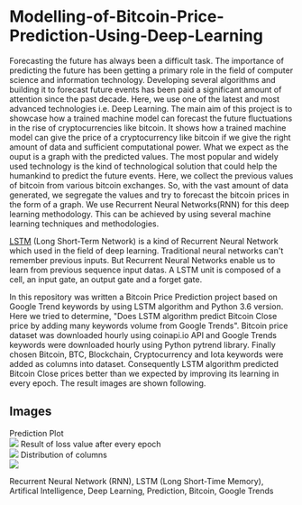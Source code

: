 # Modelling-of-Bitcoin-Price-Prediction-Using-Deep-Learning
Forecasting the future has always been a difficult task. The importance of predicting the future has been getting a primary role in the field of computer science and information technology. Developing several algorithms and building it to forecast future events has been paid a significant amount of attention since the past decade. Here, we use one of the latest and most advanced technologies i.e. Deep Learning. The main aim of this project is to showcase how a trained machine model can forecast the future fluctuations in the rise of cryptocurrencies like bitcoin. It shows how a trained machine model can give the price of a cryptocurrency like bitcoin if we give the right amount of data and sufficient computational power. What we expect as the ouput is a graph with the predicted values. The most popular and widely used technology is the kind of technological solution that could help the humankind to predict the future events. Here, we collect the previous values of bitcoin from various bitcoin exchanges. So, with the vast amount of data generated, we segregate the values and try to forecast the bitcoin prices in the form of a graph. We use Recurrent Neural Networks(RNN) for this deep learning methodology. This can be achieved by using several machine learning techniques and methodologies.

[LSTM](https://en.wikipedia.org/wiki/Long_short-term_memory) (Long Short-Term Network) is a kind of Recurrent Neural Network which used in the field of deep learning. Traditional neural networks can't remember previous inputs. But Recurrent Neural Networks enable us to learn from previous sequence input datas. A LSTM unit is composed of a cell, an input gate, an output gate and a forget gate.

In this repository was written a Bitcoin Price Prediction project based on Google Trend keywords by using LSTM algorithm and Python 3.6 version. Here we tried to determine, "Does LSTM algorithm predict Bitcoin Close price by adding many keywords volume from Google Trends". Bitcoin price dataset was downloaded hourly using coinapi.io API and Google Trends keywords were downloaded hourly using Python pytrend library. Finally chosen Bitcoin, BTC, Blockchain, Cryptocurrency and Iota keywords were added as columns into dataset.
Consequently LSTM algorithm predicted Bitcoin Close prices better than we expected by improving its learning in every epoch. The result images are shown following.

Images
---
Prediction Plot<br/>
<img src="/images/3D-PredictionPlot.png"  />
Result of loss value after every epoch<br/>
<img src="/images/3D-LossValuePlot.png" />
Distribution of columns <br/>
<img src="/images/3D-DistributionColumns.png" />


Recurrent Neural Network (RNN), LSTM (Long Short-Time Memory), Artifical Intelligence, Deep Learning, Prediction, Bitcoin, Google Trends 
